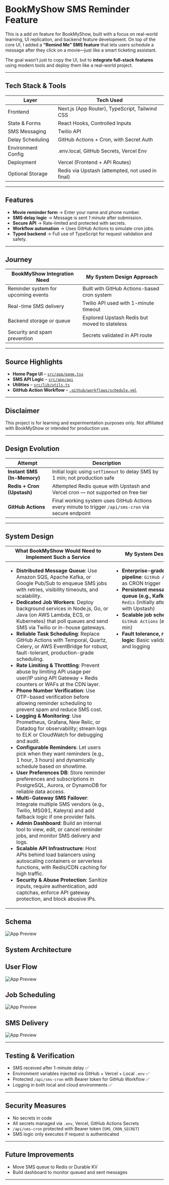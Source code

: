 #  BookMyShow SMS Reminder Feature

This is a add on feature for BookMyShow, built with a focus on real-world learning, UI replication, and backend feature development. On top of the core UI, I added a **“Remind Me” SMS feature** that lets users schedule a message after they click on a movie—just like a smart ticketing assistant.

The goal wasn’t just to copy the UI, but to **integrate full-stack features** using modern tools and deploy them like a real-world project.

---

##  Tech Stack & Tools

<table>
  <thead>
    <tr>
      <th>Layer</th>
      <th>Tech Used</th>
    </tr>
  </thead>
  <tbody>
    <tr>
      <td>Frontend</td>
      <td>Next.js (App Router), TypeScript, Tailwind CSS</td>
    </tr>
    <tr>
      <td>State & Forms</td>
      <td>React Hooks, Controlled Inputs</td>
    </tr>
    <tr>
      <td>SMS Messaging</td>
      <td>Twilio API</td>
    </tr>
    <tr>
      <td>Delay Scheduling</td>
      <td>GitHub Actions + Cron, with Secret Auth</td>
    </tr>
    <tr>
      <td>Environment Config</td>
      <td>.env.local, GitHub Secrets, Vercel Env</td>
    </tr>
    <tr>
      <td>Deployment</td>
      <td>Vercel (Frontend + API Routes)</td>
    </tr>
    <tr>
      <td>Optional Storage</td>
      <td>Redis via Upstash (attempted, not used in final)</td>
    </tr>
  </tbody>
</table>

---

##  Features

- **Movie reminder form** → Enter your name and phone number.
- **SMS delay logic** → Message is sent *1 minute* after submission.
- **Secure API** → Rate-limited and protected with secrets.
- **Workflow automation** → Uses GitHub Actions to simulate cron jobs.
- **Typed backend** → Full use of TypeScript for request validation and safety.

---

## Journey
<table>
  <thead>
    <tr>
      <th>BookMyShow Integration Need</th>
      <th>My System Design Approach</th>
    </tr>
  </thead>
  <tbody>
    <tr>
      <td>Reminder system for upcoming events</td>
      <td>Built with GitHub Actions-based cron system</td>
    </tr>
    <tr>
      <td>Real-time SMS delivery</td>
      <td>Twilio API used with 1-minute timeout</td>
    </tr>
    <tr>
      <td>Backend storage or queue</td>
      <td>Explored Upstash Redis but moved to stateless</td>
    </tr>
    <tr>
      <td>Security and spam prevention</td>
      <td>Secrets validated in API route</td>
    </tr>
  </tbody>
</table>


---

##  Source Highlights

- **Home Page UI** – [`src/app/page.tsx`](./src/app/page.tsx)
- **SMS API Logic** – [`src/app/api`](./src/app/api)
- **Utilities** – [`src/lib/utils.ts`](./src/lib/utils.ts)
- **GitHub Action Workflow** – [`.github/workflows/schedule.yml`](./.github/workflows/schedule.yml)

---

##  Disclaimer

This project is for learning and experimentation purposes only. Not affiliated with BookMyShow or intended for production use.

---

##  Design Evolution

<table>
  <thead>
    <tr>
      <th>Attempt</th>
      <th>Description</th>
    </tr>
  </thead>
  <tbody>
    <tr>
      <td><strong>Instant SMS (In-Memory)</strong></td>
      <td>Initial logic using <code>setTimeout</code> to delay SMS by 1 min; not production safe</td>
    </tr>
    <tr>
      <td><strong>Redis + Cron (Upstash)</strong></td>
      <td>Attempted Redis queue with Upstash and Vercel cron — not supported on free tier</td>
    </tr>
    <tr>
      <td><strong>GitHub Actions</strong></td>
      <td>Final working system uses GitHub Actions every minute to trigger <code>/api/sms-cron</code> via secure endpoint</td>
    </tr>
  </tbody>
</table>

---

##  System Design 

<table>
  <thead>
    <tr>
      <th>What BookMyShow Would Need to Implement Such a Service</th>
      <th>My System Design</th>
    </tr>
  </thead>
  <tbody>
    <tr>
      <td style="vertical-align:top; min-width:320px;">
        <ul>
          <li><strong>Distributed Message Queue</strong>: Use Amazon SQS, Apache Kafka, or Google Pub/Sub to enqueue SMS jobs with retries, visibility timeouts, and scalability.</li>
          <li><strong>Dedicated Job Workers</strong>: Deploy background services in Node.js, Go, or Java (on AWS Lambda, ECS, or Kubernetes) that poll queues and send SMS via Twilio or in-house gateways.</li>
          <li><strong>Reliable Task Scheduling</strong>: Replace GitHub Actions with Temporal, Quartz, Celery, or AWS EventBridge for robust, fault-tolerant, production-grade scheduling.</li>
          <li><strong>Rate Limiting & Throttling</strong>: Prevent abuse by limiting API usage per user/IP using API Gateway + Redis counters or WAFs at the CDN layer.</li>
          <li><strong>Phone Number Verification</strong>: Use OTP-based verification before allowing reminder scheduling to prevent spam and reduce SMS cost.</li>
          <li><strong>Logging & Monitoring</strong>: Use Prometheus, Grafana, New Relic, or Datadog for observability; stream logs to ELK or CloudWatch for debugging and audit.</li>
          <li><strong>Configurable Reminders</strong>: Let users pick when they want reminders (e.g., 1 hour, 3 hours) and dynamically schedule based on showtime.</li>
          <li><strong>User Preferences DB</strong>: Store reminder preferences and subscriptions in PostgreSQL, Aurora, or DynamoDB for reliable data access.</li>
          <li><strong>Multi-Gateway SMS Failover</strong>: Integrate multiple SMS vendors (e.g., Twilio, MSG91, Kaleyra) and add fallback logic if one provider fails.</li>
          <li><strong>Admin Dashboard</strong>: Build an internal tool to view, edit, or cancel reminder jobs, and monitor SMS delivery and logs.</li>
          <li><strong>Scalable API Infrastructure</strong>: Host APIs behind load balancers using autoscaling containers or serverless functions, with Redis/CDN caching for high traffic.</li>
          <li><strong>Security & Abuse Protection</strong>: Sanitize inputs, require authentication, add captchas, enforce API gateway protection, and block abusive IPs.</li>
        </ul>
      </td>
      <td style="vertical-align:top; min-width:220px;">
        <ul>
          <li><strong>Enterprise-grade SMS pipeline</strong>: <code>GitHub Actions</code> as CRON trigger</li>
          <li><strong>Persistent message queue (e.g., Kafka)</strong>: <code>Redis</code> (initially attempted with Upstash)</li>
          <li><strong>Scalable job scheduler</strong>: <code>GitHub Actions</code> (every 1 min)</li>
          <li><strong>Fault tolerance, retry logic</strong>: Basic validation and logging</li>
        </ul>
      </td>
    </tr>
  </tbody>
</table>

## Schema
![App Preview](./schema.png)

##  System Architecture
## User Flow
![App Preview](./userFlow.png)
## Job Scheduling
![App Preview](./jobScheduling.png)
## SMS Delivery
![App Preview](./smsDelivery.png)

---

##  Testing & Verification

- SMS received after 1-minute delay ✅  
- Environment variables injected via GitHub + Vercel + Local `.env` ✅  
- Protected `/api/sms-cron` with Bearer token for GitHub Workflow ✅  
- Logging in both local and cloud environments ✅  

---

##  Security Measures

- No secrets in code
- All secrets managed via `.env`, Vercel, GitHub Actions Secrets
- `/api/sms-cron` protected with Bearer token (`SMS_CRON_SECRET`)
- SMS logic only executes if request is authenticated

---

##  Future Improvements

- Move SMS queue to Redis or Durable KV
- Build dashboard to monitor queued and sent messages


---
